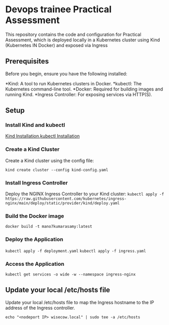 # Devops trainee Practical Assessment
This repository contains the code and configuration for Practical Assessment, which is deployed locally in a Kubernetes cluster using Kind (Kubernetes IN Docker) and exposed via Ingress

## Prerequisites

Before you begin, ensure you have the following installed:

*Kind: A tool to run Kubernetes clusters in Docker.
*kubectl: The Kubernetes command-line tool.
*Docker: Required for building images and running Kind.
*Ingress Controller: For exposing services via HTTP(S).

## Setup

### Install Kind and kubectl
[Kind Installation](https://kind.sigs.k8s.io/docs/user/quick-start/#installation),[kubectl Installation](https://kubernetes.io/docs/tasks/tools/install-kubectl-linux/)


### Create a Kind Cluster

Create a Kind cluster using the config file:

```kind create cluster --config kind-config.yaml```

### Install Ingress Controller

Deploy the NGINX Ingress Controller to your Kind cluster:
```kubectl apply -f https://raw.githubusercontent.com/kubernetes/ingress-nginx/main/deploy/static/provider/kind/deploy.yaml```

### Build the Docker image
```docker build -t mano7kumarasamy:latest```

### Deploy the Application

```kubectl apply -f deployment.yaml```
```kubectl apply -f ingress.yaml```

### Access the Application
```kubectl get services -o wide -w --namespace ingress-nginx```

## Update your local /etc/hosts file

Update your local /etc/hosts file to map the Ingress hostname to the IP address of the Ingress controller.

```echo "<nodeport IP> wisecow.local" | sudo tee -a /etc/hosts```
